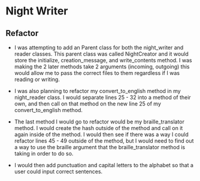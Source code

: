 # Night Writer

## Refactor 
- I was attempting to add an Parent class for both the night_writer and reader classes. This parent class was called NightCreator and it would store the initialize, creation_message, and write_contents method. I was making the 2 later methods take 2 arguments (incoming, outgoing) this would allow me to pass the correct files to them regardless if I was reading or writing.  

- I was also planning to refactor my convert_to_english method in my night_reader class. I would separate lines 25 - 32 into a method of their own, and then call on that method on the new line 25 of my convert_to_english method. 

- The last method I would go to refactor would be my braille_translator method. I would create the hash outside of the method and call on it again inside of the method. I would then see if there was a way I could refactor lines 45 - 49 outside of the method, but I would need to find out a way to use the braille argument that the braille_translator method is taking in order to do so. 

- I would then add punctuation and capital letters to the alphabet so that a user could input correct sentences. 